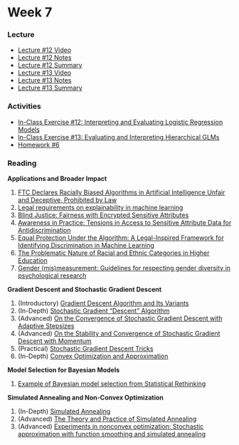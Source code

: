 
# Week 7

### Lecture
- [Lecture #12 Video](https://youtu.be/kqPcV2RQySU)
- [Lecture #12 Notes](https://github.com/onefishy/am207/blob/master/Lectures/lecture_12_notes.ipynb)
- [Lecture #12 Summary](https://github.com/onefishy/am207/blob/master/Lectures/lecture_12_summary.ipynb)
- [Lecture #13 Video](https://youtu.be/aCb-wX_4mWU)
- [Lecture #13 Notes](https://github.com/onefishy/am207/blob/master/Lectures/lecture_13_notes.ipynb)
- [Lecture #13 Summary](https://github.com/onefishy/am207/blob/master/Lectures/lecture_13_summary.ipynb)

### Activities
- [In-Class Exercise #12: Interpreting and Evaluating Logistic Regression Models](https://deepnote.com/workspace/weiwei-pan-2902decb-902f-40cc-9fa6-af2e3f31f15b/project/AM207Fall202112-logistic-regression-88207bf5-d87b-4ebc-8463-5acd70f0588e)
- [In-Class Exercise #13: Evaluating and Interpreting Hierarchical GLMs](https://deepnote.com/workspace/weiwei-pan-2902decb-902f-40cc-9fa6-af2e3f31f15b/project/AM207Fall202113-hierarchical-GLM-7b6bd005-61a8-4dac-9979-45a7849ccf24)
- [Homework #6](https://github.com/onefishy/am207/blob/master/HW/AM207_HW6.ipynb)

### Reading
**Applications and Broader Impact**

1.  [FTC Declares Racially Biased Algorithms in Artificial Intelligence Unfair and Deceptive, Prohibited by Law](https://www.lawyerscommittee.org/ftc-declares-racially-biased-algorithms-in-artificial-intelligence-unfair-and-deceptive-prohibited-by-law/)
2.  [Legal requirements on explainability in machine learning](https://link.springer.com/article/10.1007/s10506-020-09270-4)
3.  [Blind Justice: Fairness with Encrypted Sensitive Attributes](https://arxiv.org/pdf/1806.03281.pdf)
4.  [Awareness in Practice: Tensions in Access to Sensitive Attribute Data for Antidiscrimination](https://arxiv.org/pdf/1912.06171.pdf)
5.  [Equal Protection Under the Algorithm: A Legal-Inspired Framework for Identifying Discrimination in Machine Learning](http://Equal%20Protection%20Under%20the%20Algorithm:%20A%20Legal-Inspired%20Framework%20for%20Identifying%20Discrimination%20in%20Machine%20Learning)
6.  [The Problematic Nature of Racial and Ethnic Categories in Higher Education](https://www.equityinhighered.org/resources/ideas-and-insights/the-problematic-nature-of-racial-and-ethnic-categories-in-higher-education/)
7.  [Gender (mis)measurement: Guidelines for respecting gender diversity in psychological research](https://onlinelibrary.wiley.com/doi/full/10.1111/spc3.12506)

**Gradient Descent and Stochastic Gradient Descent** 

1.  (Introductory) [Gradient Descent Algorithm and Its Variants](https://towardsdatascience.com/gradient-descent-algorithm-and-its-variants-10f652806a3)
2.  (In-Depth) [Stochastic Gradient “Descent” Algorithm](https://www.cs.rochester.edu/u/jliu/CSC-576/class-note-10.pdf)
3.  (Advanced) [On the Convergence of Stochastic Gradient Descent with Adaptive Stepsizes](http://proceedings.mlr.press/v89/li19c/li19c.pdf)
4.  (Advanced) [On the Stability and Convergence of Stochastic Gradient Descent with Momentum](https://arxiv.org/pdf/1809.04564.pdf)
5.  (Practical) [Stochastic Gradient Descent Tricks](https://cilvr.cs.nyu.edu/diglib/lsml/bottou-sgd-tricks-2012.pdf)
6.  (In-Depth) [Convex Optimization and Approximation](https://ee227c.github.io/notes/ee227c-notes.pdf)

**Model Selection for Bayesian Models**

1.  [Example of Bayesian model selection from Statistical Rethinking](https://canvas.harvard.edu/courses/93151/files/12906317/download?wrap=1 "Statistical Rethinking Example.pdf")

**Simulated Annealing and Non-Convex Optimization**

1.  (In-Depth) [Simulated Annealing](https://www.mit.edu/~dbertsim/papers/Optimization/Simulated%20annealing.pdf)
2.  (Advanced) [The Theory and Practice of Simulated Annealing](https://link.springer.com/chapter/10.1007/0-306-48056-5_10)
3.  (Advanced) [Experiments in nonconvex optimization: Stochastic approximation with function smoothing and simulated annealing](https://www.sciencedirect.com/science/article/abs/pii/089360809090029K)
